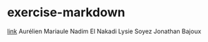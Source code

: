 # exercise-markdown
[link](./markdown.md)
Aurélien Mariaule
Nadim El Nakadi
Lysie Soyez
Jonathan Bajoux
